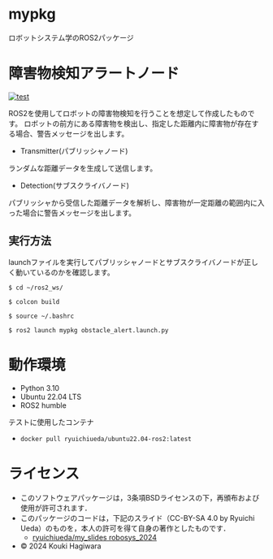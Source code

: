 # mypkg
ロボットシステム学のROS2パッケージ

# 障害物検知アラートノード
[![test](https://github.com/KoukiHagiwara/mypkg/actions/workflows/test.yml/badge.svg)](https://github.com/KoukiHagiwara/mypkg/actions/workflows/test.yml)

ROS2を使用してロボットの障害物検知を行うことを想定して作成したものです。
ロボットの前方にある障害物を検出し、指定した距離内に障害物が存在する場合、警告メッセージを出します。
- Transmitter(パブリッシャノード)

ランダムな距離データを生成して送信します。

- Detection(サブスクライバノード)

パブリッシャから受信した距離データを解析し、障害物が一定距離の範囲内に入った場合に警告メッセージを出します。

## 実行方法
launchファイルを実行してパブリッシャノードとサブスクライバノードが正しく動いているのかを確認します。
```
$ cd ~/ros2_ws/
```
```
$ colcon build
```
```
$ source ~/.bashrc
```
```
$ ros2 launch mypkg obstacle_alert.launch.py
```
# 動作環境
- Python 3.10
- Ubuntu 22.04 LTS
- ROS2 humble
 
テストに使用したコンテナ
- `docker pull ryuichiueda/ubuntu22.04-ros2:latest`
# ライセンス
- このソフトウェアパッケージは，3条項BSDライセンスの下，再頒布および使用が許可されます．
- このパッケージのコードは，下記のスライド（CC-BY-SA 4.0 by Ryuichi Ueda）のものを，本人の許可を得て自身の著作としたものです．
    - [ryuichiueda/my_slides robosys_2024](https://github.com/ryuichiueda/slides_marp/tree/master/robosys2024)
- © 2024 Kouki Hagiwara
